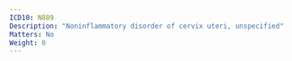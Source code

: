 ```yaml
---
ICD10: N889
Description: "Noninflammatory disorder of cervix uteri, unspecified"
Matters: No
Weight: 0
---
```

